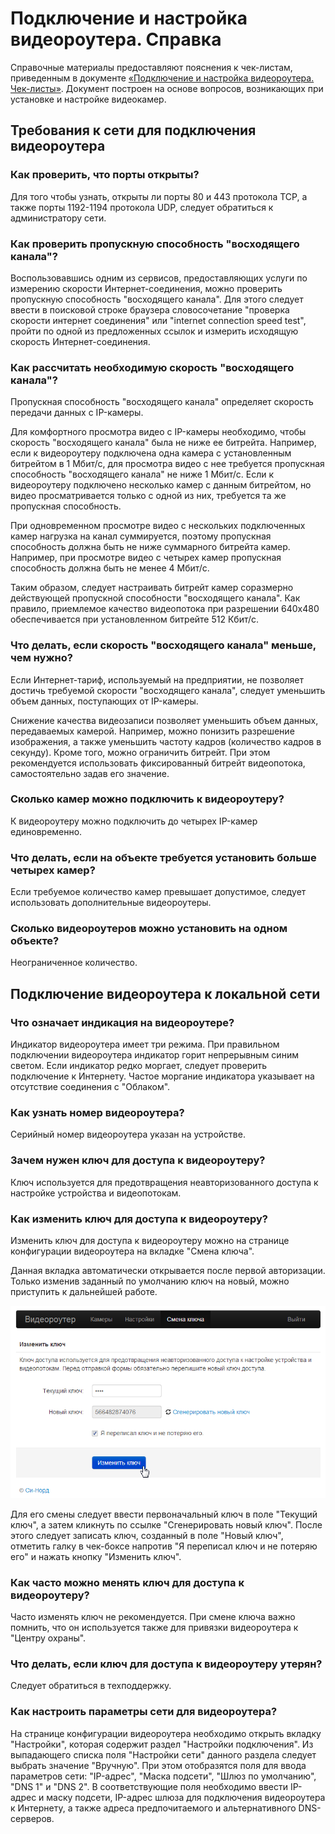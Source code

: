 # Подключение и настройка видеороутера. Справка

Справочные материалы предоставляют пояснения к чек-листам, приведенным в документе [«Подключение и настройка видеороутера. Чек-листы»](/01-engineer-check-list.html#подключение-и-настройка-видеороутера-чек-листы). Документ построен на основе вопросов, возникающих при установке и настройке видеокамер.

## Требования к сети для подключения видеороутера

### Как проверить, что порты открыты?

Для того чтобы узнать, открыты ли порты 80 и 443 протокола TCP, а также порты 1192-1194 протокола UDP, следует обратиться к администратору сети.

### Как проверить пропускную способность "восходящего канала"?

Воспользовавшись одним из сервисов, предоставляющих услуги по измерению скорости Интернет-соединения, можно проверить пропускную способность "восходящего канала". Для этого следует ввести в поисковой строке браузера словосочетание "проверка скорости интернет соединения" или "internet connection speed test", пройти по одной из предложенных ссылок и измерить исходящую скорость Интернет-соединения.

### Как рассчитать необходимую скорость "восходящего канала"?

Пропускная способность "восходящего канала" определяет скорость передачи данных с IP-камеры. 

Для комфортного просмотра видео с IP-камеры необходимо, чтобы скорость "восходящего канала" была не ниже ее битрейта. Например, если к видеороутеру подключена одна камера с установленным битрейтом в 1 Мбит/с, для просмотра видео с нее  требуется пропускная способность "восходящего канала" не ниже 1 Мбит/с. Если к видеороутеру подключено несколько камер с данным битрейтом, но видео просматривается только с одной из них, требуется та же пропускная способность. 

При одновременном просмотре видео с нескольких подключенных камер нагрузка на канал суммируется, поэтому пропускная способность должна быть не ниже суммарного битрейта камер. Например, при просмотре видео с четырех камер пропускная способность должна быть не менее 4 Мбит/с.

Таким образом, следует настраивать битрейт камер соразмерно действующей пропускной способности "восходящего канала". Как правило, приемлемое качество видеопотока при разрешении 640х480 обеспечивается при установленном битрейте 512 Кбит/с.

### Что делать, если скорость "восходящего канала" меньше, чем нужно?

Если Интернет-тариф, используемый на предприятии, не позволяет достичь требуемой скорости "восходящего канала", следует уменьшить объем данных, поступающих от IP-камеры.

Снижение качества видеозаписи позволяет уменьшить объем данных, передаваемых камерой. Например, можно понизить разрешение изображения, а также уменьшить частоту кадров (количество кадров в секунду). Кроме того, можно ограничить битрейт. При этом рекомендуется использовать фиксированный битрейт видеопотока, самостоятельно задав его значение.

### Сколько камер можно подключить к видеороутеру?

К видеороутеру можно подключить до четырех IP-камер единовременно.

### Что делать, если на объекте требуется установить больше четырех камер?

Если требуемое количество камер превышает допустимое, следует использовать дополнительные видеороутеры.

### Сколько видеороутеров можно установить на одном объекте?

Неограниченное количество.

## Подключение видеороутера к локальной сети

### Что означает индикация на видеороутере?

Индикатор видеороутера имеет три режима. При правильном подключении видеороутера индикатор горит непрерывным синим светом. Если индикатор редко моргает, следует проверить подключение к Интернету. Частое моргание индикатора указывает на отсутствие соединения с "Облаком".

### Как узнать номер видеороутера?

Серийный номер видеороутера указан на устройстве. 

### Зачем нужен ключ для доступа к видеороутеру?

Ключ используется для предотвращения неавторизованного доступа к настройке устройства и видеопотокам.

### Как изменить ключ для доступа к видеороутеру?

Изменить ключ для доступа к видеороутеру можно на странице конфигурации видеороутера на вкладке "Смена ключа". 

Данная вкладка автоматически открывается после первой авторизации. Только изменив заданный по умолчанию ключ на новый, можно приступить к дальнейшей работе. 

![Изменение ключа для доступа к видеороутеру][id-02-01]

Для его смены следует ввести первоначальный ключ в поле "Текущий ключ", а затем кликнуть по ссылке "Сгенерировать новый ключ". После этого следует записать ключ, созданный в поле "Новый ключ", отметить галку в чек-боксе напротив "Я переписал ключ и не потеряю его" и нажать кнопку "Изменить ключ".

### Как часто можно менять ключ для доступа к видеороутеру?

Часто изменять ключ не рекомендуется. При смене ключа важно помнить, что он используется также для привязки видеороутера к "Центру охраны".

### Что делать, если ключ для доступа к видеороутеру утерян?

Следует обратиться в техподдержку.

### Как настроить параметры сети для видеороутера?

На странице конфигурации видеороутера необходимо открыть вкладку "Настройки", которая содержит раздел "Настройки подключения". Из выпадающего списка поля "Настройки сети" данного раздела следует выбрать значение "Вручную". При этом отобразятся поля для ввода параметров сети: "IP-адрес", "Маска подсети", "Шлюз по умолчанию", "DNS 1" и "DNS 2". В соответствующие поля необходимо ввести IP-адрес и маску подсети, IP-адрес шлюза для подключения видеороутера к Интернету, а также адреса предпочитаемого и альтернативного DNS-серверов.

[id-02-01]: img/EngFaq01-KeyChange.png "Изменение ключа для доступа к видеороутеру"